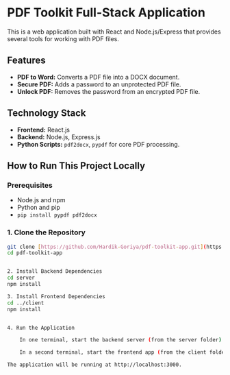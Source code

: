 # PDF Toolkit Full-Stack Application

This is a web application built with React and Node.js/Express that provides several tools for working with PDF files.

## Features

- **PDF to Word:** Converts a PDF file into a DOCX document.
- **Secure PDF:** Adds a password to an unprotected PDF file.
- **Unlock PDF:** Removes the password from an encrypted PDF file.

## Technology Stack

- **Frontend:** React.js
- **Backend:** Node.js, Express.js
- **Python Scripts:** `pdf2docx`, `pypdf` for core PDF processing.

## How to Run This Project Locally

### Prerequisites

- Node.js and npm
- Python and pip
- `pip install pypdf pdf2docx`

### 1. Clone the Repository

```bash
git clone [https://github.com/Hardik-Goriya/pdf-toolkit-app.git](https://github.com/Hardik-Goriya/pdf-toolkit-app.git)
cd pdf-toolkit-app


2. Install Backend Dependencies
cd server
npm install

3. Install Frontend Dependencies
cd ../client
npm install


4. Run the Application

    In one terminal, start the backend server (from the server folder): node server.js

    In a second terminal, start the frontend app (from the client folder): npm start

The application will be running at http://localhost:3000.